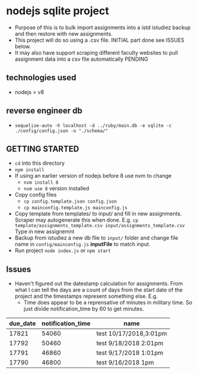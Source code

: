 # nodejs sqlite project

* Purpose of this is to bulk import assignments into a istd istudiez backup and then restore with new assignments.
* This project will do so using a .csv file. INITIAL part done see ISSUES below.
* It may also have support scraping different faculty websites to pull assignment data into a csv file automatically PENDING

## technologies used

* nodejs > v8

## reverse engineer db

* `sequelize-auto -h localhost -d ../ruby/main.db -e sqlite -c ./config/config.json -o "./schema/"`

## GETTING STARTED

* `cd` into this directory
* `npm install`
* If using an earlier version of nodejs before 8 use nvm to change
  * `nvm install 8`
  * `nvm use 8` version installed
* Copy config files
  * `cp config.template.json config.json`
  * `cp mainconfig.template.js mainconfig.js`
* Copy template from templates/ to input/ and fill in new assignments. Scraper may autogenerate this when done. E.g. `cp template/assignments_template.csv input/assignments_template.csv` Type in new assignemnt
* Backup from istudiez a new db file to `input/` folder and change file name in `config/mainconfig.js` **inputFile** to match input.
* Run project `node index.js` or `npm start`

## Issues

* Haven't figured out the datestamp calculation for assignments. From what I can tell the days are a count of days from the start date of the project and the timestamps represent something else. E.g.
  * Time does appear to be a reprensative of minutes in military time. So just divide notification_time by 60 to get minutes.

| due_date | notification_time | name                    |
|----------|-------------------|-------------------------|
| 17821    | 54060             |  test 10/17/2018,3:01pm |
| 17792    | 50460             | test 9/18/2018 2:01pm   |
| 17791    | 46860             | test 9/17/2018 1:01pm   |
| 17790    | 46800             | test 9/16/2018 1pm      |